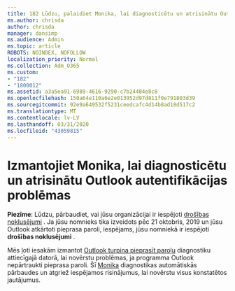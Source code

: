 ```yaml
---
title: 182 Lūdzu, palaidiet Monika, lai diagnosticētu un atrisinātu Outlook autentifikācijas problēmas
ms.author: chrisda
author: chrisda
manager: dansimp
ms.audience: Admin
ms.topic: article
ROBOTS: NOINDEX, NOFOLLOW
localization_priority: Normal
ms.collection: Adm_O365
ms.custom:
- "182"
- "1800012"
ms.assetid: a3a5ea91-6989-4616-9290-c7b24484e8c8
ms.openlocfilehash: 150a64e110a6e2e013952d97d811f0e791803d39
ms.sourcegitcommit: 92e9a649532f5231ceedcafc4d14b8ad18d517c2
ms.translationtype: MT
ms.contentlocale: lv-LV
ms.lasthandoff: 03/31/2020
ms.locfileid: "43059815"
---
```

# <a name="use-sara-to-diagnose-and-resolve-outlook-authentication-issues"></a>Izmantojiet Monika, lai diagnosticētu un atrisinātu Outlook autentifikācijas problēmas

**Piezīme**: Lūdzu, pārbaudiet, vai jūsu organizācijai ir iespējoti [drošības noklusējumi](http://aka.ms/securitydefaults) . Ja jūsu nomnieks tika izveidots pēc 21 oktobris, 2019 un jūsu Outlook atkārtoti pieprasa paroli, iespējams, jūsu nomniekā ir iespējoti **drošības noklusējumi** .

Mēs ļoti iesakām izmantot [Outlook turpina pieprasīt paroļu](https://aka.ms/SaRA-OutlookPwdPrompt-Alchemy) diagnostiku attiecīgajā datorā, lai novērstu problēmas, ja programma Outlook nepārtraukti pieprasa paroli. Šī [Monika](https://diagnostics.office.com/#/) diagnostikas automātiskās pārbaudes un atgriež iespējamos risinājumus, lai novērstu visus konstatētos jautājumus.
